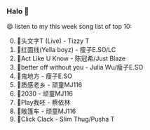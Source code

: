 

### Halo 👋

😄 listen to my this week song list of top 10:

0. 🌈头文字T (Live) - Tizzy T
1. 🌈红面线(Yella boyz) - 瘦子E.SO/LC
2. 🌈Act Like U Know - 陈冠希/Just Blaze
3. 🌈better off without you - Julia Wu/瘦子E.SO
4. 🌈鬼地方 - 瘦子E.SO
5. 🌈质感老乡 - 顽童MJ116
6. 🌈2030 - 顽童MJ116
7. 🌈Play我呸 - 蔡依林
8. 🌈敞篷车 - 顽童MJ116
9. 🌈Click Clack - Slim Thug/Pusha T

